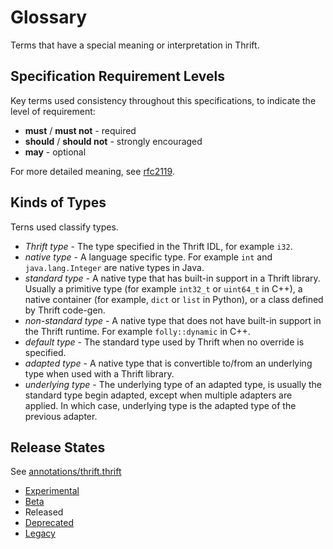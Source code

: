 # Glossary

Terms that have a special meaning or interpretation in Thrift.

## Specification Requirement Levels

Key terms used consistency throughout this specifications, to indicate the level
of requirement:

- **must** / **must not** - required
- **should** / **should not** - strongly encouraged
- **may** - optional

For more detailed meaning, see [rfc2119](https://www.ietf.org/rfc/rfc2119.txt).

## Kinds of Types

Terns used classify types.

- *Thrift type* - The type specified in the Thrift IDL, for example `i32`.
- *native type* - A language specific type. For example `int` and `java.lang.Integer` are native types in Java.
- *standard type* - A native type that has built-in support in a Thrift library. Usually a primitive type (for example `int32_t` or `uint64_t` in C++), a native container (for example, `dict` or `list` in Python), or a class defined by Thrift code-gen.
- *non-standard type* - A native type that does not have built-in support in the Thrift runtime. For example `folly::dynamic` in C++.
- *default type* - The standard type used by Thrift when no override is specified.
- *adapted type* - A native type that is convertible to/from an underlying type when used with a Thrift library.
- *underlying type* - The underlying type of an adapted type, is usually the standard type begin adapted, except when multiple adapters are applied. In which case, underlying type is the adapted type of the previous adapter.

## Release States

See [annotations/thrift.thrift](https://github.com/facebook/fbthrift/tree/main/thrift/annotation/thrift.thrift)

- [Experimental](https://github.com/facebook/fbthrift/tree/main/thrift/annotation/thrift.thrift#Experimental)
- [Beta](https://github.com/facebook/fbthrift/tree/main/thrift/annotation/thrift.thrift#Beta)
- Released
- [Deprecated](https://github.com/facebook/fbthrift/tree/main/thrift/annotation/thrift.thrift#Deprecated)
- [Legacy](https://github.com/facebook/fbthrift/tree/main/thrift/annotation/thrift.thrift#Legacy)

